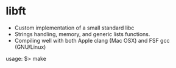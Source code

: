 # libft

- Custom implementation of a small standard libc
- Strings handling, memory, and generic lists functions.
- Compiling well with both Apple clang (Mac OSX) and FSF gcc (GNU/Linux)

usage:
$> make

